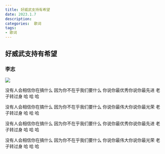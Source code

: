 ```yaml
---
title: 好威武支持有希望
date: 2023.1.7
description: 
categories:  歌词
tags:
- 歌词
---
```

 
<link href="themes/prism.css" rel="stylesheet" />

## 好威武支持有希望

### 李志


![](https://s1.ax1x.com/2023/01/28/pSa1Zad.jpg)

没有人会相信你在搞什么
因为你不在乎我们要什么
你说你最优秀你说你最先进
老子转过身 哈 哈 哈

没有人会相信你在搞什么
因为你不在乎我们要什么
你说你最伟大你说你最光荣
老子转过身 哈 哈 哈

没有人会相信你在搞什么
因为你不在乎我们要什么
你说你最优秀你说你最先进
老子转过身 哈 哈 哈

没有人会相信你在搞什么
因为你不在乎我们要什么
你说你最伟大你说你最光荣
老子转过身 哈 哈 哈